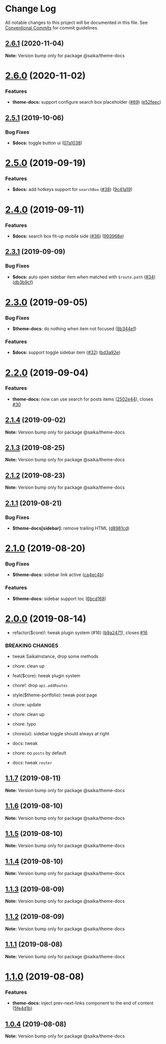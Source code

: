 # Change Log

All notable changes to this project will be documented in this file.
See [Conventional Commits](https://conventionalcommits.org) for commit guidelines.

## [2.6.1](https://github.com/2nthony/saika/compare/@saika/theme-docs@2.6.0...@saika/theme-docs@2.6.1) (2020-11-04)

**Note:** Version bump only for package @saika/theme-docs

# [2.6.0](https://github.com/2nthony/saika/compare/@saika/theme-docs@2.5.1...@saika/theme-docs@2.6.0) (2020-11-02)

### Features

- **theme-docs:** support configure search box placeholder ([#69](https://github.com/2nthony/saika/issues/69)) ([e52feec](https://github.com/2nthony/saika/commit/e52feec))

## [2.5.1](https://github.com/2nthony/saika/compare/@saika/theme-docs@2.5.0...@saika/theme-docs@2.5.1) (2019-10-06)

### Bug Fixes

- **\$docs:** toggle button ui ([07a1038](https://github.com/2nthony/saika/commit/07a1038))

# [2.5.0](https://github.com/2nthony/saika/compare/@saika/theme-docs@2.4.0...@saika/theme-docs@2.5.0) (2019-09-19)

### Features

- **\$docs:** add hotkeys support for `searchBox` ([#38](https://github.com/2nthony/saika/issues/38)) ([9c41a19](https://github.com/2nthony/saika/commit/9c41a19))

# [2.4.0](https://github.com/2nthony/saika/compare/@saika/theme-docs@2.3.1...@saika/theme-docs@2.4.0) (2019-09-11)

### Features

- **\$docs:** search box fit-up mobile side ([#36](https://github.com/2nthony/saika/issues/36)) ([993968e](https://github.com/2nthony/saika/commit/993968e))

## [2.3.1](https://github.com/2nthony/saika/compare/@saika/theme-docs@2.3.0...@saika/theme-docs@2.3.1) (2019-09-09)

### Bug Fixes

- **\$docs:** auto open sidebar item when matched with `$route.path` ([#34](https://github.com/2nthony/saika/issues/34)) ([db3b9cf](https://github.com/2nthony/saika/commit/db3b9cf))

# [2.3.0](https://github.com/2nthony/saika/compare/@saika/theme-docs@2.2.0...@saika/theme-docs@2.3.0) (2019-09-05)

### Bug Fixes

- **\$theme-docs:** do nothing when item not focused ([8b344e1](https://github.com/2nthony/saika/commit/8b344e1))

### Features

- **\$docs:** support toggle sidebar item ([#32](https://github.com/2nthony/saika/issues/32)) ([bd3a92e](https://github.com/2nthony/saika/commit/bd3a92e))

# [2.2.0](https://github.com/2nthony/saika/compare/@saika/theme-docs@2.1.4...@saika/theme-docs@2.2.0) (2019-09-04)

### Features

- **theme-docs:** now can use search for posts items ([2502e44](https://github.com/2nthony/saika/commit/2502e44)), closes [#30](https://github.com/2nthony/saika/issues/30)

## [2.1.4](https://github.com/2nthony/saika/compare/@saika/theme-docs@2.1.3...@saika/theme-docs@2.1.4) (2019-09-02)

**Note:** Version bump only for package @saika/theme-docs

## [2.1.3](https://github.com/2nthony/saika/compare/@saika/theme-docs@2.1.2...@saika/theme-docs@2.1.3) (2019-08-25)

**Note:** Version bump only for package @saika/theme-docs

## [2.1.2](https://github.com/2nthony/saika/compare/@saika/theme-docs@2.1.1...@saika/theme-docs@2.1.2) (2019-08-23)

**Note:** Version bump only for package @saika/theme-docs

## [2.1.1](https://github.com/2nthony/saika/compare/@saika/theme-docs@2.1.0...@saika/theme-docs@2.1.1) (2019-08-21)

### Bug Fixes

- **\$theme-docs[sidebar]:** remove trailing HTML ([d8981cd](https://github.com/2nthony/saika/commit/d8981cd))

# [2.1.0](https://github.com/2nthony/saika/compare/@saika/theme-docs@2.0.0...@saika/theme-docs@2.1.0) (2019-08-20)

### Bug Fixes

- **\$theme-docs:** sidebar link active ([ca4ec4b](https://github.com/2nthony/saika/commit/ca4ec4b))

### Features

- **\$theme-docs:** sidebar support toc ([6bcd168](https://github.com/2nthony/saika/commit/6bcd168))

# [2.0.0](https://github.com/2nthony/saika/compare/@saika/theme-docs@1.1.7...@saika/theme-docs@2.0.0) (2019-08-14)

- refactor(\$core)!: tweak plugin system (#16) ([b9a2471](https://github.com/2nthony/saika/commit/b9a2471)), closes [#16](https://github.com/2nthony/saika/issues/16)

### BREAKING CHANGES

- tweak SaikaInstance, drop some methods

- chore: clean up

- feat(\$core): tweak plugin system

- chore!: drop `api.addRoutes`

- style(\$theme-portfolio): tweak post page

- chore: update

- chore: clean up

- chore: typo

- chore(ui): sidebar toggle should always at right

- docs: tweak

- chore: no `posts` by default

- docs: tweak `router`

## [1.1.7](https://github.com/2nthony/saika/compare/@saika/theme-docs@1.1.6...@saika/theme-docs@1.1.7) (2019-08-11)

**Note:** Version bump only for package @saika/theme-docs

## [1.1.6](https://github.com/2nthony/saika/compare/@saika/theme-docs@1.1.5...@saika/theme-docs@1.1.6) (2019-08-10)

**Note:** Version bump only for package @saika/theme-docs

## [1.1.5](https://github.com/2nthony/saika/compare/@saika/theme-docs@1.1.4...@saika/theme-docs@1.1.5) (2019-08-10)

**Note:** Version bump only for package @saika/theme-docs

## [1.1.4](https://github.com/2nthony/saika/compare/@saika/theme-docs@1.1.3...@saika/theme-docs@1.1.4) (2019-08-10)

**Note:** Version bump only for package @saika/theme-docs

## [1.1.3](https://github.com/2nthony/saika/compare/@saika/theme-docs@1.1.2...@saika/theme-docs@1.1.3) (2019-08-09)

**Note:** Version bump only for package @saika/theme-docs

## [1.1.2](https://github.com/2nthony/saika/compare/@saika/theme-docs@1.1.1...@saika/theme-docs@1.1.2) (2019-08-09)

**Note:** Version bump only for package @saika/theme-docs

## [1.1.1](https://github.com/2nthony/saika/compare/@saika/theme-docs@1.1.0...@saika/theme-docs@1.1.1) (2019-08-08)

**Note:** Version bump only for package @saika/theme-docs

# [1.1.0](https://github.com/2nthony/saika/compare/@saika/theme-docs@1.0.4...@saika/theme-docs@1.1.0) (2019-08-08)

### Features

- **theme-docs:** inject prev-next-links component to the end of content ([5fe4d1b](https://github.com/2nthony/saika/commit/5fe4d1b))

## [1.0.4](https://github.com/2nthony/saika/compare/@saika/theme-docs@1.0.3...@saika/theme-docs@1.0.4) (2019-08-08)

**Note:** Version bump only for package @saika/theme-docs
